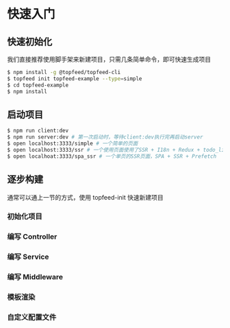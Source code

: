 # 快速入门

## 快速初始化

我们直接推荐使用脚手架来新建项目，只需几条简单命令，即可快速生成项目

```bash
$ npm install -g @topfeed/topfeed-cli
$ topfeed init topfeed-example --type=simple
$ cd topfeed-example
$ npm install
```

## 启动项目

```bash
$ npm run client:dev
$ npm run server:dev # 第一次启动时，等待client:dev执行完再启动server
$ open localhost:3333/simple # 一个简单的页面
$ open localhost:3333/ssr # 一个使用页面使用了SSR + I18n + Redux + todo_list
$ open localhoat:3333/spa_ssr # 一个单页的SSR页面，SPA + SSR + Prefetch
```

## 逐步构建

通常可以通上一节的方式，使用 topfeed-init 快速新建项目

### 初始化项目

### 编写 Controller

### 编写 Service

### 编写 Middleware

### 模板渲染

### 自定义配置文件
